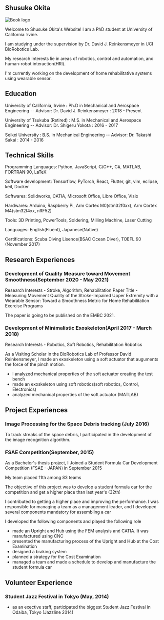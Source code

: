 ## Shusuke Okita

![Book logo](/shusuke_o.github.io/docs/assets/face.png)

Welcome to Shusuke Okita's Website!
I am a PhD student at University of California Irvine.

I am studying under the supervision by Dr. David J. Reinkensmeyer in UCI BioRobotics Lab.

My research interests lie in areas of robotics, control and automation, and human-robot interaction(HRI).

I'm currently working on the development of home rehabilitative systems using wearable sensor.

## Education

University of California, Irvine : Ph.D in Mechanical and Aerospace Engineering  -- Advisor: Dr. David J. Reinkensmeyer : 2018 - Present

University of Tsukuba (Retired) : M.S. in Mechanical and Aerospace Engineering -- Advisor: Dr. Shigeru Yokota : 2016 - 2017

Seikei University : B.S. in Mechanical Engineering -- Advisor: Dr. Takashi Sakai : 2014 - 2016

## Technical Skills

Programming Languages: Python, JavaScript, C/C++, C#, MATLAB, FORTRAN 90, LaTeX 

Software development: Tensorflow, PyTorch, React, Flutter, git, vim, eclipse, keil, Docker

Softwares: Solidworks, CATIA, Microsoft Office, Libre Office, Visio

Hardwares: Arduino, Raspberry Pi, Arm Cortex M0(stm32f0xx), Arm Cortex M4(stm32f4xx, nRF52)

Tools: 3D Printing, PowerTools, Soldering, Milling Machine, Laser Cutting

Languages: English(Fluent), Japanese(Native)

Certifications: Scuba Diving Lisence(BSAC Ocean Diver), TOEFL 90 (November 2017)

## Research Experiences


### Development of Quality Measure toward Movement Smoothness(September 2020 - May 2021)
Research Interests - Stroke, Algorithm, Rehabilitation
Paper Title - Measuring Movement Quality of the Stroke-Impaired Upper
Extremity with a Wearable Sensor: Toward a Smoothness Metric for
Home Rehabilitation Exercise Programs

The paper is going to be published on the EMBC 2021.

### Development of Minimalistic Exoskeleton(April 2017 - March 2018)
Research Interests - Robotics, Soft Robotics, Rehabilitation Robotics

As a Visiting Scholar in the BioRobotics Lab of Professor David Reinkensmeyer, I made an exoskeleton using a soft actuator that auguments the force of the pinch motion.

- I analyzed mechanical properties of the soft actuator creating the test bench
- made an exoskeleton using soft robotics(soft robotics, Control, Electronics)
- analyzed mechanical properties of the soft actuator (MATLAB)

## Project Experiences

### Image Processing for the Space Debris tracking (July 2016)
To track streaks of the space debris, I participated in the development of the image recognition algorithm.

### FSAE Competition(September, 2015)
As a Bachelor's thesis project, I Joined a Student Formula Car Development Competition (FSAE - JAPAN) in September 2015

My team placed 11th among 83 teams

The objective of this project was to develop a student formula car for the competition and get a higher place than last year's (32th)

I contributed to getting a higher place and improving the performance. I was responsible for managing a team as a management leader, and I developed several components mandatory for assembling a car

I developed the following components and played the following role

- made an Upright and Hub using the FEM analysis and CATIA. It was manufactured using CNC
- presented the manufacturing process of the Upright and Hub at the Cost Examination
- designed a braking system
- planned a strategy for the Cost Examination
- managed a team and made a schedule to develop and manufacture the student formula car

## Volunteer Experience
### Student Jazz Festival in Tokyo (May, 2014)
- as an exective staff, participated the biggest Student Jazz Festival in Odaiba, Tokyo (Jazzline 2014)

